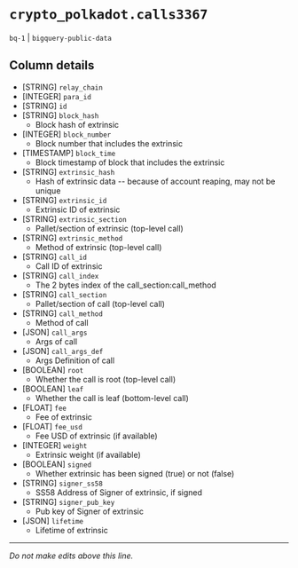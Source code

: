 # `crypto_polkadot.calls3367`
`bq-1` | `bigquery-public-data`

## Column details
* [STRING]    `relay_chain`
* [INTEGER]   `para_id`
* [STRING]    `id`
* [STRING]    `block_hash`
  - Block hash of extrinsic
* [INTEGER]   `block_number`
  - Block number that includes the extrinsic
* [TIMESTAMP] `block_time`
  - Block timestamp of block that includes the extrinsic
* [STRING]    `extrinsic_hash`
  - Hash of extrinsic data -- because of account reaping, may not be unique
* [STRING]    `extrinsic_id`
  - Extrinsic ID of extrinsic
* [STRING]    `extrinsic_section`
  - Pallet/section of extrinsic (top-level call)
* [STRING]    `extrinsic_method`
  - Method of extrinsic  (top-level call)
* [STRING]    `call_id`
  - Call ID of extrinsic
* [STRING]    `call_index`
  - The 2 bytes index of the call_section:call_method
* [STRING]    `call_section`
  - Pallet/section of call (top-level call)
* [STRING]    `call_method`
  - Method of call
* [JSON]      `call_args`
  - Args of call
* [JSON]      `call_args_def`
  - Args Definition of call
* [BOOLEAN]   `root`
  - Whether the call is root (top-level call)
* [BOOLEAN]   `leaf`
  - Whether the call is leaf (bottom-level call)
* [FLOAT]     `fee`
  - Fee of extrinsic
* [FLOAT]     `fee_usd`
  - Fee USD of extrinsic (if available)
* [INTEGER]   `weight`
  - Extrinsic weight (if available)
* [BOOLEAN]   `signed`
  - Whether extrinsic has been signed (true) or not (false)
* [STRING]    `signer_ss58`
  - SS58 Address of Signer of extrinsic, if signed
* [STRING]    `signer_pub_key`
  - Pub key of Signer of extrinsic
* [JSON]      `lifetime`
  - Lifetime of extrinsic

-------------------------------------------------------------------------------
*Do not make edits above this line.*
